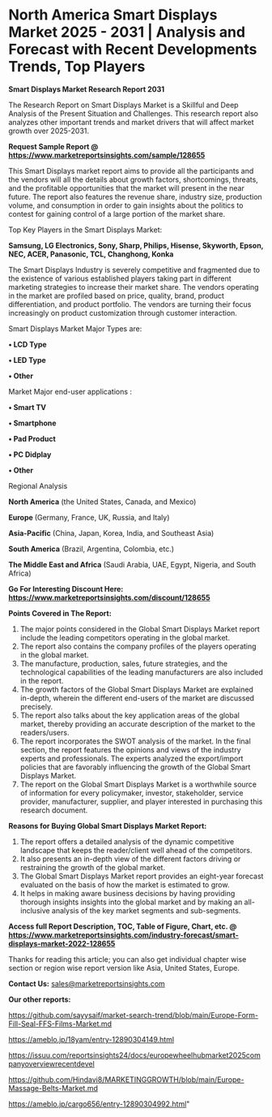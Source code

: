 # North America Smart Displays Market 2025 - 2031 | Analysis and Forecast with Recent Developments Trends, Top Players

<strong>Smart Displays Market Research Report 2031</strong>

The Research Report on Smart Displays Market is a Skillful and Deep Analysis of the Present Situation and Challenges. This research report also analyzes other important trends and market drivers that will affect market growth over 2025-2031.

<strong>Request Sample Report @ <a href=https://www.marketreportsinsights.com/sample/128655>https://www.marketreportsinsights.com/sample/128655</a></strong>

This Smart Displays market report aims to provide all the participants and the vendors will all the details about growth factors, shortcomings, threats, and the profitable opportunities that the market will present in the near future. The report also features the revenue share, industry size, production volume, and consumption in order to gain insights about the politics to contest for gaining control of a large portion of the market share.

Top Key Players in the Smart Displays Market:

<strong>Samsung, LG Electronics, Sony, Sharp, Philips, Hisense, Skyworth, Epson, NEC, ACER, Panasonic, TCL, Changhong, Konka</strong>

The Smart Displays Industry is severely competitive and fragmented due to the existence of various established players taking part in different marketing strategies to increase their market share. The vendors operating in the market are profiled based on price, quality, brand, product differentiation, and product portfolio. The vendors are turning their focus increasingly on product customization through customer interaction.

Smart Displays Market Major Types are:

<strong>• LCD Type

• LED Type

• Other</strong>

Market Major end-user applications :

<strong>• Smart TV

• Smartphone

• Pad Product

• PC Didplay

• Other</strong>

Regional Analysis

</u><strong><b>North America</b></strong> (the United States, Canada, and Mexico)

<strong><b>Europe </b></strong>(Germany, France, UK, Russia, and Italy)

<strong><b>Asia-Pacific</b></strong> (China, Japan, Korea, India, and Southeast Asia)

<strong><b>South America</b></strong> (Brazil, Argentina, Colombia, etc.)

<strong><b>The Middle East and Africa</b></strong> (Saudi Arabia, UAE, Egypt, Nigeria, and South Africa)

<strong>Go For Interesting Discount Here: <a href=https://www.marketreportsinsights.com/discount/128655>https://www.marketreportsinsights.com/discount/128655</a></strong>

<strong>Points Covered in The Report:</strong>
<ol>
  <li>The major points considered in the Global Smart Displays Market report include the leading competitors operating in the global market.</li>
  <li>The report also contains the company profiles of the players operating in the global market.</li>
  <li>The manufacture, production, sales, future strategies, and the technological capabilities of the leading manufacturers are also included in the report.</li>
  <li>The growth factors of the Global Smart Displays Market are explained in-depth, wherein the different end-users of the market are discussed precisely.</li>
  <li>The report also talks about the key application areas of the global market, thereby providing an accurate description of the market to the readers/users.</li>
  <li>The report incorporates the SWOT analysis of the market. In the final section, the report features the opinions and views of the industry experts and professionals. The experts analyzed the export/import policies that are favorably influencing the growth of the Global Smart Displays Market.</li>
  <li>The report on the Global Smart Displays Market is a worthwhile source of information for every policymaker, investor, stakeholder, service provider, manufacturer, supplier, and player interested in purchasing this research document.</li>
</ol>
<strong>Reasons for Buying Global Smart Displays Market Report:</strong>

<ol>
  <li>The report offers a detailed analysis of the dynamic competitive landscape that keeps the reader/client well ahead of the competitors.</li>
  <li>It also presents an in-depth view of the different factors driving or restraining the growth of the global market.</li>
  <li>The Global Smart Displays Market report provides an eight-year forecast evaluated on the basis of how the market is estimated to grow.</li>
  <li>It helps in making aware business decisions by having providing thorough insights insights into the global market and by making an all-inclusive analysis of the key market segments and sub-segments.</li>
</ol>
<strong>Access full Report Description, TOC, Table of Figure, Chart, etc. @ <a href=https://www.marketreportsinsights.com/industry-forecast/smart-displays-market-2022-128655>https://www.marketreportsinsights.com/industry-forecast/smart-displays-market-2022-128655</a></strong>


Thanks for reading this article; you can also get individual chapter wise section or region wise report version like Asia, United States, Europe.

<strong>Contact Us:</strong>
sales@marketreportsinsights.com

<strong>Our other reports:</strong>

<a href=https://github.com/sayysaif/market-search-trend/blob/main/Europe-Form-Fill-Seal-FFS-Films-Market.md>https://github.com/sayysaif/market-search-trend/blob/main/Europe-Form-Fill-Seal-FFS-Films-Market.md</a>

<a href=https://ameblo.jp/18yam/entry-12890304149.html>https://ameblo.jp/18yam/entry-12890304149.html</a>

<a href=https://issuu.com/reportsinsights24/docs/europewheelhubmarket2025companyoverviewrecentdevel>https://issuu.com/reportsinsights24/docs/europewheelhubmarket2025companyoverviewrecentdevel</a>

<a href=https://github.com/Hindavi8/MARKETINGGROWTH/blob/main/Europe-Massage-Belts-Market.md>https://github.com/Hindavi8/MARKETINGGROWTH/blob/main/Europe-Massage-Belts-Market.md</a>

<a href=https://ameblo.jp/cargo656/entry-12890304992.html>https://ameblo.jp/cargo656/entry-12890304992.html</a>"
